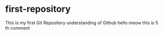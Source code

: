 # first-repository
This is my first Git Repository
understanding  of  Github
hello
meow this is 5 th comment
